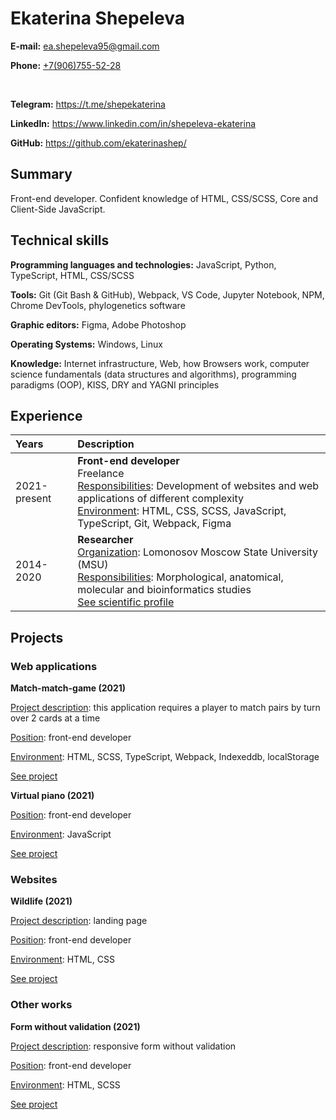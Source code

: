 # Ekaterina Shepeleva

**E-mail:** ea.shepeleva95@gmail.com

**Phone:** [+7(906)755-52-28](tel:+79067555228)

<br>

**Telegram:** https://t.me/shepekaterina

**LinkedIn:** https://www.linkedin.com/in/shepeleva-ekaterina

**GitHub:** https://github.com/ekaterinashep/

## Summary

Front-end developer. Confident knowledge of HTML, CSS/SCSS, Core and Client-Side JavaScript.

## Technical skills

**Programming languages and technologies:** JavaScript, Python, TypeScript, HTML, CSS/SCSS

**Tools:** Git (Git Bash & GitHub), Webpack, VS Code, Jupyter Notebook, NPM, Chrome DevTools, phylogenetics software

**Graphic editors:** Figma, Adobe Photoshop

**Operating Systems:** Windows, Linux

**Knowledge:** Internet infrastructure, Web, how Browsers work, computer science fundamentals (data structures and algorithms), programming paradigms (OOP), KISS, DRY and YAGNI principles

## Experience

| Years        | Description                                                                                                                                                                                                                                               |
| :----------- | :-------------------------------------------------------------------------------------------------------------------------------------------------------------------------------------------------------------------------------------------------------- |
| 2021-present | **Front-end developer**<br>Freelance<br><u>Responsibilities</u>: Development of websites and web applications of different complexity<br><u>Environment</u>: HTML, CSS, SCSS, JavaScript, TypeScript, Git, Webpack, Figma                                 |
| 2014-2020    | **Researcher**<br><u>Organization</u>: Lomonosov Moscow State University (MSU)<br><u>Responsibilities</u>: Morphological, anatomical, molecular and bioinformatics studies<br>[See scientific profile](https://istina.msu.ru/profile/EkaterinaShepeleva/) |

## Projects

### Web applications

**Match-match-game (2021)**

<u>Project description</u>: this application requires a player to match pairs by turn over 2 cards at a time

<u>Position</u>: front-end developer

<u>Environment</u>: HTML, SCSS, TypeScript, Webpack, Indexeddb, localStorage

[See project](https://rolling-scopes-school.github.io/ekaterinashep-JSFE2021Q1/match-match-game)

**Virtual piano (2021)**

<u>Position</u>: front-end developer

<u>Environment</u>: JavaScript

[See project](https://rolling-scopes-school.github.io/ekaterinashep-JSFE2021Q1/virtual-piano/)

### Websites

**Wildlife (2021)**

<u>Project description</u>: landing page

<u>Position</u>: front-end developer

<u>Environment</u>: HTML, CSS

[See project](https://rolling-scopes-school.github.io/ekaterinashep-JSFE2021Q1/wildlife/)

### Other works

**Form without validation (2021)**

<u>Project description</u>: responsive form without validation

<u>Position</u>: front-end developer

<u>Environment</u>: HTML, SCSS

[See project](https://ekaterinashep.github.io/form/form/index.html)
